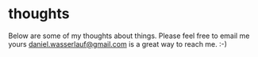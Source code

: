# thoughts
 Below are some of my thoughts about things. Please feel free to email me yours 
 daniel.wasserlauf@gmail.com is a great way to reach me. :-) 


 